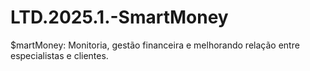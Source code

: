 # LTD.2025.1.-SmartMoney
$martMoney: Monitoria, gestão financeira e melhorando relação entre especialistas e clientes.
